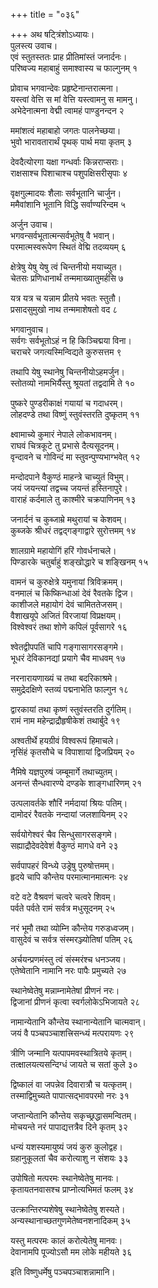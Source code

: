 +++
title = "०३६"

+++
अथ षट्त्रिंशोऽध्यायः।  
पुलस्त्य उवाच।  
एवं स्तुतस्ततः प्राह प्रीतिमांस्तं जनार्दनः।  
परिष्वज्य महाबाहुं समाश्वास्य च फाल्गुनम् १

प्रोवाच भगवान्देवः प्रहृष्टेनान्तरात्मना।  
यस्त्वां वेत्ति स मां वेत्ति यस्त्वामनु स मामनु।  
अभेदेनात्मना वेद्मी त्वामहं पाण्डुनन्दन २

ममांशत्वं महाबाहो जगतः पालनेच्छया।  
भुवो भारावतारार्थं पृथक् पार्थ मया कृतम् ३

देवदैत्योरगा यक्षा गन्धर्वाः किन्नराप्सराः।  
राक्षसाश्च पिशाचाश्च पशुपक्षिसरीसृपाः ४

वृक्षगुल्मादयः शैलाः सर्वभूतानि चार्जुन।  
ममैवांशानि भूतानि विद्धि सर्वाण्यरिन्दम ५

अर्जुन उवाच।  
भगवन्सर्वभूतात्मन्सर्वभूतेषु वै भवान्।  
परमात्मस्वरूपेण स्थितं वेद्मि तदव्ययम् ६

क्षेत्रेषु येषु येषु त्वं चिन्तनीयो मयाच्युत।  
चेतसः प्रणिधानार्थं तन्ममाख्यातुमर्हसि ७

यत्र यत्र च यन्नाम प्रीतये भवतः स्तुतौ।  
प्रसादसुमुखो नाथ तन्ममाशेषतो वद ८

भगवानुवाच।  
सर्वगः सर्वभूतोऽहं न हि किञ्चिद्मया विना।  
चराचरे जगत्यस्मिन्विद्यते कुरुसत्तम ९

तथापि येषु स्थानेषु चिन्तनीयोऽहमर्जुन।  
स्तोतव्यो नामभिर्यैस्तु श्रूयतां तद्वदामि ते १०

पुष्करे पुण्डरीकाक्षं गयायां च गदाधरम्।  
लोहदण्डे तथा विष्णुं स्तुवंस्तरति दुष्कृतम् ११

क्ष्वामाच्ये कुमारं नेपाले लोकभावनम्।  
राघवं चित्रकूटे तु प्रभासे दैत्यसूदनम्।  
वृन्दावने च गोविन्दं मा स्तुवन्पुण्यभाग्भवेत् १२

मन्दोदपाने वैकुण्ठं माहन्त्रे चाच्युतं विभुम्।  
जयं जयन्त्यां तद्वच्च जयन्तं हस्तिनापुरे।  
वाराहं कर्दमाले तु काश्मीरे चक्रपाणिनम् १३

जनार्दनं च कुब्जाम्रे मथुरायां च केशवम्।  
कुब्जके श्रीधरं तद्वद्गङ्गाद्वारे सुरोत्तमम् १४

शालग्रामे महायोगिं हरिं गोवर्धनाचले।  
पिण्डारके चतुर्बाहुं शङ्खोद्धारे च शङ्खिनम् १५

वामनं च कुरुक्षेत्रे यमुनायां त्रिविक्रमम्।  
वनमालं च किष्किन्धाआं देवं रैवतके द्विज।  
काशीजले महायोगं देवं चामिततेजसम्।  
वैशाखयूपे अजितं विरजायां विप्रक्षयम्।  
विश्वेश्वरं तथा शोणे कपिलं पूर्वसागरे १६

श्वेतद्वीपपतिं चापि गङ्गासागरसङ्गमे।  
भूधरं देविकानद्यां प्रयागे चैव माधवम् १७

नरनारायणाख्यं च तथा बदरिकाश्रमे।  
समुद्रेदक्षिणे स्तव्यं पद्मनाभेति फाल्गुन १८

द्वारकायां तथा कृष्णं स्तुवंस्तरति दुर्गतिम्।  
रामं नाम महेन्द्राद्रौहृषीकेशं तथार्बुदे १९

अश्वतीर्थे हयग्रीवं विश्वरूपं हिमाचले।  
नृसिंहं कृतसौचे च विपाशायां द्विजप्रियम् २०

नैमिषे यज्ञपुरुषं जम्बूमार्गे तथाच्युतम्।  
अनन्तं सैन्धवारण्ये दण्डके शाङ्गधारिणम् २१

उत्पलावर्तके शौरिं नर्मदायां श्रियः पतिम्।  
दामोदरं रैवतके नन्दायां जलशायिनम् २२

सर्वयोगेश्वरं चैव सिन्धुसागरसङ्गमे।  
सह्याद्रौदेवदेवेशं वैकुण्ठं मागधे वने २३

सर्वपापहरं विन्ध्ये उड्रेषु पुरुषोत्तमम्।  
हृदये चापि कौन्तेय परमात्मानमात्मनः २४

वटे वटे वैश्रवणं चत्वरे चत्वरे शिवम्।  
पर्वते पर्वते रामं सर्वत्र मधुसूदनम् २५

नरं भूमौ तथा व्योम्नि कौन्तेय गरुडध्वजम्।  
वासुदेवं च सर्वत्र संस्मरञ्ज्योतिषां पतिम् २६

अर्चयन्प्रणमंस्तु त्वं संस्मरंश्च धनञ्जय।  
एतेष्वेतानि नामानि नरः पापैः प्रमुच्यते २७

स्थानेष्वेतेषु मन्नाम्नामेतेषां प्रीणनं नरः।  
द्विजानां प्रीणनं कृत्वा स्वर्गलोकेऽभिजायते २८

नामान्येतानि कौन्तेय स्थानान्येतानि चात्मवान्।  
जयं वै पञ्चपञ्चाशत्त्रिसन्ध्यं मत्परायणः २९

त्रीणि जन्मानि यत्पापमवस्थात्रितये कृतम्।  
तत्क्षालयत्यसन्दिग्धं जायते च सतां कुले ३०

द्विष्कालं वा जपन्नेव दिवारात्रौ च यत्कृतम्।  
तस्माद्विमुच्यते पापात्सद्भावपरमो नरः ३१

जप्तान्येतानि कौन्तेय सकृच्छ्रद्धासमन्वितम्।  
मोचयन्ते नरं पापाद्यत्तत्रैव दिने कृतम् ३२

धन्यं यशस्यमायुष्यं जयं कुरु कुलोद्वह।  
ग्रहानुकूलतां चैव करोत्याशु न संशयः ३३

उपोषितो मत्परमः स्थानेष्वेतेषु मानवः।  
कृतायतनवासश्च प्राप्नोत्यभिमतं फलम् ३४

उत्क्रान्तिरप्यशेषेषु स्थानेष्वेतेषु शस्यते।  
अन्यस्थानाच्छतगुणमेतेष्वनशनादिकम् ३५

यस्तु मत्परमः कालं करोत्येतेषु मानवः।  
देवानामपि पूज्योऽसौ मम लोके महीयते ३६

इति विष्णुधर्मेषु पञ्चपञ्चाशन्नामानि।  
